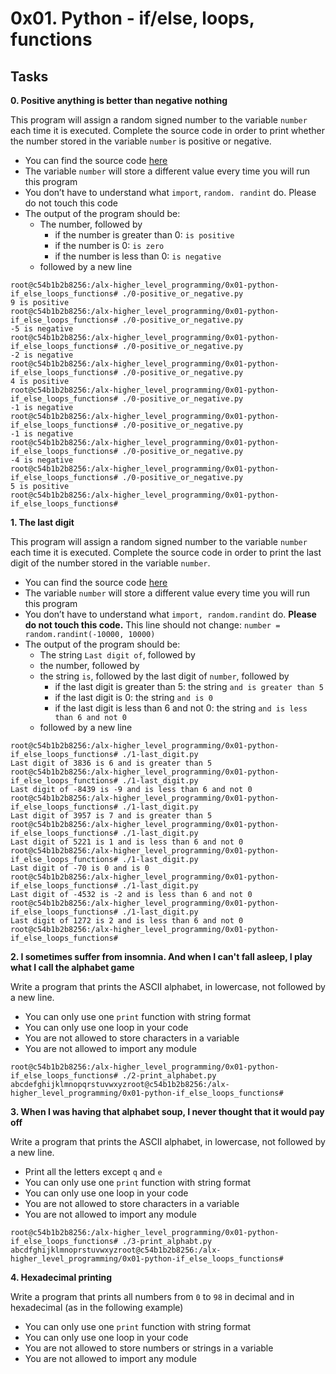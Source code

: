 # 0x01. Python - if/else, loops, functions
## Tasks
**0. Positive anything is better than negative nothing**

This program will assign a random signed number to the variable `number` each time it is executed. Complete the source code in order to print whether the number stored in the variable `number` is positive or negative.

- You can find the source code [here](https://github.com/holbertonschool/0x01.py/blob/master/0-positive_or_negative_py "here")
- The variable `number` will store a different value every time you will run this program
- You don’t have to understand what `import`, `random. randint` do. Please do not touch this code
- The output of the program should be:
	- The number, followed by
		- if the number is greater than 0: `is positive`
		- if the number is 0: `is zero`
		- if the number is less than 0: `is negative`
	- followed by a new line
```
root@c54b1b2b8256:/alx-higher_level_programming/0x01-python-if_else_loops_functions# ./0-positive_or_negative.py
9 is positive
root@c54b1b2b8256:/alx-higher_level_programming/0x01-python-if_else_loops_functions# ./0-positive_or_negative.py
-5 is negative
root@c54b1b2b8256:/alx-higher_level_programming/0x01-python-if_else_loops_functions# ./0-positive_or_negative.py
-2 is negative
root@c54b1b2b8256:/alx-higher_level_programming/0x01-python-if_else_loops_functions# ./0-positive_or_negative.py
4 is positive
root@c54b1b2b8256:/alx-higher_level_programming/0x01-python-if_else_loops_functions# ./0-positive_or_negative.py
-1 is negative
root@c54b1b2b8256:/alx-higher_level_programming/0x01-python-if_else_loops_functions# ./0-positive_or_negative.py
-1 is negative
root@c54b1b2b8256:/alx-higher_level_programming/0x01-python-if_else_loops_functions# ./0-positive_or_negative.py
-4 is negative
root@c54b1b2b8256:/alx-higher_level_programming/0x01-python-if_else_loops_functions# ./0-positive_or_negative.py
5 is positive
root@c54b1b2b8256:/alx-higher_level_programming/0x01-python-if_else_loops_functions#
```
**1. The last digit**

This program will assign a random signed number to the variable `number` each time it is executed. Complete the source code in order to print the last digit of the number stored in the variable `number`.
- You can find the source code [here](https://github.com/holbertonschool/0x01.py/blob/master/1-last_digit_py "here")
- The variable `number` will store a different value every time you will run this program
- You don’t have to understand what `import, random.randint` do. **Please do not touch this code.** This line should not change: `number = random.randint(-10000, 10000)`
- The output of the program should be:
	- The string `Last digit of`, followed by
	- the number, followed by
	- the string `is`, followed by the last digit of `number`, followed by
		- if the last digit is greater than 5: the string `and is greater than 5`
		- if the last digit is 0: the string `and is 0`
		- if the last digit is less than 6 and not 0: the string `and is less than 6 and not 0`
	- followed by a new line
```
root@c54b1b2b8256:/alx-higher_level_programming/0x01-python-if_else_loops_functions# ./1-last_digit.py
Last digit of 3836 is 6 and is greater than 5
root@c54b1b2b8256:/alx-higher_level_programming/0x01-python-if_else_loops_functions# ./1-last_digit.py
Last digit of -8439 is -9 and is less than 6 and not 0
root@c54b1b2b8256:/alx-higher_level_programming/0x01-python-if_else_loops_functions# ./1-last_digit.py
Last digit of 3957 is 7 and is greater than 5
root@c54b1b2b8256:/alx-higher_level_programming/0x01-python-if_else_loops_functions# ./1-last_digit.py
Last digit of 5221 is 1 and is less than 6 and not 0
root@c54b1b2b8256:/alx-higher_level_programming/0x01-python-if_else_loops_functions# ./1-last_digit.py
Last digit of -70 is 0 and is 0
root@c54b1b2b8256:/alx-higher_level_programming/0x01-python-if_else_loops_functions# ./1-last_digit.py
Last digit of -4532 is -2 and is less than 6 and not 0
root@c54b1b2b8256:/alx-higher_level_programming/0x01-python-if_else_loops_functions# ./1-last_digit.py
Last digit of 1272 is 2 and is less than 6 and not 0
root@c54b1b2b8256:/alx-higher_level_programming/0x01-python-if_else_loops_functions#
```
**2. I sometimes suffer from insomnia. And when I can't fall asleep, I play what I call the alphabet game**

Write a program that prints the ASCII alphabet, in lowercase, not followed by a new line.
- You can only use one `print` function with string format
- You can only use one loop in your code
- You are not allowed to store characters in a variable
- You are not allowed to import any module
```
root@c54b1b2b8256:/alx-higher_level_programming/0x01-python-if_else_loops_functions# ./2-print_alphabet.py
abcdefghijklmnopqrstuvwxyzroot@c54b1b2b8256:/alx-higher_level_programming/0x01-python-if_else_loops_functions#
```
**3. When I was having that alphabet soup, I never thought that it would pay off**

Write a program that prints the ASCII alphabet, in lowercase, not followed by a new line.
- Print all the letters except `q` and `e`
- You can only use one `print` function with string format
- You can only use one loop in your code
- You are not allowed to store characters in a variable
- You are not allowed to import any module
```
root@c54b1b2b8256:/alx-higher_level_programming/0x01-python-if_else_loops_functions# ./3-print_alphabt.py
abcdfghijklmnoprstuvwxyzroot@c54b1b2b8256:/alx-higher_level_programming/0x01-python-if_else_loops_functions#
```
**4. Hexadecimal printing**

Write a program that prints all numbers from `0` to `98` in decimal and in hexadecimal (as in the following example)
- You can only use one `print` function with string format
- You can only use one loop in your code
- You are not allowed to store numbers or strings in a variable
- You are not allowed to import any module


